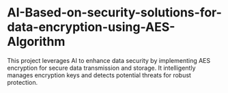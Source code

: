 # AI-Based-on-security-solutions-for-data-encryption-using-AES-Algorithm
This project leverages AI to enhance data security by implementing AES encryption for secure data transmission and storage. It intelligently manages encryption keys and detects potential threats for robust protection.
